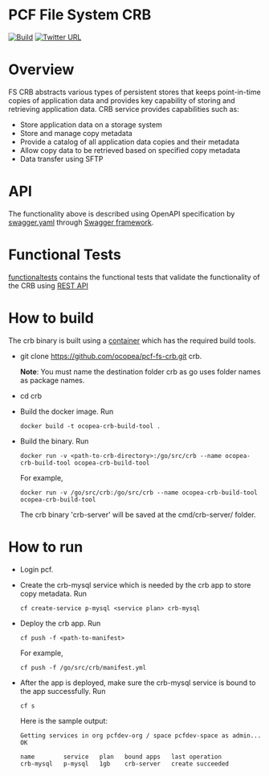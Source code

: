 PCF File System CRB 
====
[![Build](https://travis-ci.org/ocopea/pcf-fs-crb.svg?branch=master)](https://travis-ci.org/ocopea/pcf-fs-crb) [![Twitter URL](https://img.shields.io/twitter/url/http/shields.io.svg?style=social)](https://twitter.com/ocopea)

# Overview

FS CRB abstracts various types of persistent stores that keeps point-in-time copies of application data and provides key capability of storing and retrieving application data.
CRB service provides capabilities such as:
* Store application data on a storage system
* Store and manage copy metadata
* Provide a catalog of all application data copies and their metadata
* Allow copy data to be retrieved based on specified copy metadata
* Data transfer using SFTP

# API

The functionality above is described using OpenAPI specification by [swagger.yaml](swagger.yaml) through [Swagger framework](https://swagger.io).

# Functional Tests
[functionaltests](/functionaltests) contains the functional tests that validate the functionality of the CRB using [REST API](swagger.yaml)

# How to build
The crb binary is built using a [container](Dockerfile) which has the required build tools.

* git clone https://github.com/ocopea/pcf-fs-crb.git crb.

  **Note**: You must name the destination folder crb as go uses folder names as package names.
* cd crb
* Build the docker image. Run
  ```
  docker build -t ocopea-crb-build-tool .
  ```
* Build the binary. Run
  ```
  docker run -v <path-to-crb-directory>:/go/src/crb --name ocopea-crb-build-tool ocopea-crb-build-tool
  
  ```
  For example,
  ```
  docker run -v /go/src/crb:/go/src/crb --name ocopea-crb-build-tool ocopea-crb-build-tool
  ```
  
  The crb binary 'crb-server' will be saved at the cmd/crb-server/ folder.

# How to run
* Login pcf.
* Create the crb-mysql service which is needed by the crb app to store copy metadata. Run
  ```
  cf create-service p-mysql <service plan> crb-mysql
* Deploy the crb app. Run
  ```
  cf push -f <path-to-manifest>
  ```  
  For example,
  ```
  cf push -f /go/src/crb/manifest.yml
  ```  

* After the app is deployed, make sure the crb-mysql service is bound to the app successfully. Run
  ```
  cf s
  ```
  
  Here is the sample output:
  ```
  Getting services in org pcfdev-org / space pcfdev-space as admin...
  OK

  name        service   plan   bound apps   last operation
  crb-mysql   p-mysql   1gb    crb-server   create succeeded
  ```
